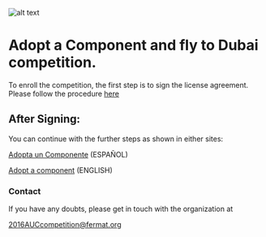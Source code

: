 ![alt text](https://github.com/bitDubai/media-kit/blob/master/Readme%20Image/Fermat%20Logotype/Fermat_Logo_3D.png "Fermat Logo")

# Adopt a Component and fly to Dubai competition.
To enroll the competition, the first step is to sign the license agreement.
Please follow the procedure [here](https://github.com/gustl-arg/contribution-program/tree/master/license-agreements/2016AUC-license-agreements/README.md)

## After Signing: 

You can continue with the further steps as shown in either sites:

[Adopta un Componente](http://bitdubai.com/wp/adopta-un-componente) (ESPAÑOL)

[Adopt a component](http://bitdubai.com/wp/adopt-a-component) (ENGLISH)

### Contact	
If you have any doubts, please get in touch with the organization at

2016AUCcompetition@fermat.org


